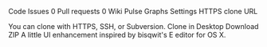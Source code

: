  Code
 Issues 0
 Pull requests 0
 Wiki
 Pulse
 Graphs
 Settings
HTTPS clone URL
	
You can clone with  HTTPS, SSH, or Subversion. 
 Clone in Desktop  Download ZIP
A little UI enhancement inspired by bisqwit's E editor for OS X.